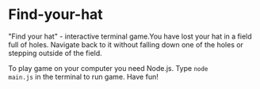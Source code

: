 # Find-your-hat

"Find your hat" - interactive terminal game.You have lost your hat in a field full of holes. Navigate back to it without falling down one of the holes or stepping outside of the field.

To play game on your computer you need Node.js.
Type <code>node main.js</code> in the terminal to run game. Have fun!
